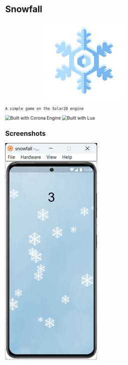 # Snowfall

<p align="center">
    <img alt="Snowfall icon" src="./Icon.png" with="256px" height="256px" />

    A simple game on the Solar2D engine
</p>

![Built with Corona Engine](https://img.shields.io/badge/Corona%20Engine-F96F29.svg?style=for-the-badge&logo=Corona-Engine&logoColor=white)
![Built with Lua](https://img.shields.io/badge/Lua-2C2D72.svg?style=for-the-badge&logo=Lua&logoColor=white)

## Screenshots

![Game scene](./Snowfall.png)
